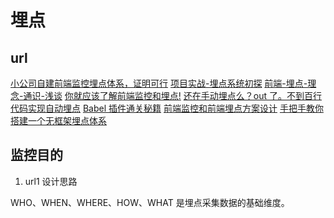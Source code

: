 # 埋点

## url

[小公司自建前端监控埋点体系，证明可行](https://juejin.cn/post/6844904161562066958)
[项目实战-埋点系统初探](https://juejin.cn/post/6872398266642726926)
[前端-埋点-理念-通识-浅谈](https://juejin.cn/post/6844903877406359560)
[你就应该了解前端监控和埋点!](https://juejin.cn/post/6844904130163507214)
[还在手动埋点么？out 了。不到百行代码实现自动埋点](https://juejin.cn/post/6966216905208102949)
[Babel 插件通关秘籍](https://juejin.cn/book/6946117847848321055/section/6956174385904353288)
[前端监控和前端埋点方案设计](https://juejin.cn/post/6844903650603565063)
[手把手教你搭建一个无框架埋点体系](https://juejin.cn/post/6971370594117877796)

## 监控目的

1. url1 设计思路

WHO、WHEN、WHERE、HOW、WHAT 是埋点采集数据的基础维度。